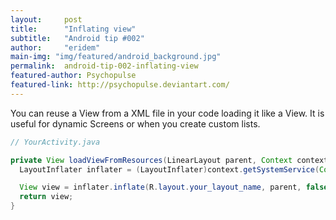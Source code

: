 ```yaml
---
layout:     post
title:      "Inflating view"
subtitle:   "Android tip #002"
author:     "eridem"
main-img: "img/featured/android_background.jpg"
permalink:  android-tip-002-inflating-view
featured-author: Psychopulse
featured-link: http://psychopulse.deviantart.com/
---
```


You can reuse a View from a XML file in your code loading it like a View. It is useful for dynamic Screens or when you create custom lists.

```java
// YourActivity.java

private View loadViewFromResources(LinearLayout parent, Context context) {
  LayoutInflater inflater = (LayoutInflater)context.getSystemService(Context.LAYOUT_INFLATER_SERVICE);

  View view = inflater.inflate(R.layout.your_layout_name, parent, false);
  return view;
}
```
